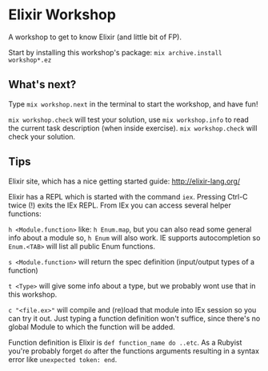 Elixir Workshop
===================
A workshop to get to know Elixir (and little bit of FP).

Start by installing this workshop's package:
`mix archive.install workshop*.ez`


What's next?
------------
Type `mix workshop.next` in the terminal to start the workshop, and
have fun!

`mix workshop.check` will test your solution, use `mix workshop.info` to read
the current task description (when inside exercise). `mix workshop.check` will
check your solution.



Tips
------------
Elixir site, which has a nice getting started guide: http://elixir-lang.org/

Elixir has a REPL which is started with the command `iex`.
Pressing Ctrl-C twice (!) exits the IEx REPL.
From IEx you can access several helper functions:

`h <Module.function>` like: `h Enum.map`, but you can also read
some general info about a module so, `h Enum` will also work. IE supports
autocompletion so `Enum.<TAB>` will list all public Enum functions.

`s <Module.function>` will return the spec definition (input/output types of a function)

`t <Type>` will give some info about a type, but we probably wont use that in this workshop.

`c "<file.ex>"` will compile and (re)load that module into IEx session
so you can try it out. Just typing a function definition won't suffice, since there's no global Module to which the function will be added.

Function definition is Elixir is `def function_name do ..etc`. As a Rubyist you're probably forget `do` after the functions arguments resulting in a syntax error like `unexpected token: end`.
